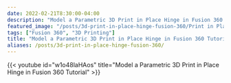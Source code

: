 ```yaml
---
date: 2022-02-21T8:30:00-04:00
description: "Model a Parametric 3D Print in Place Hinge in Fusion 360 Tutorial"
featured_image: "/posts/3d-print-in-place-hinge-fusion-360/Print in Place Pin Hinge Title.jpg"
tags: ["Fusion 360", "3D Printing"]
title: "Model a Parametric 3D Print in Place Hinge in Fusion 360 Tutorial"
aliases: /posts/3d-print-in-place-hinge-fusion-360/
---
```


{{< youtube id="w1o48laHAos" title="Model a Parametric 3D Print in Place Hinge in Fusion 360 Tutorial" >}}
